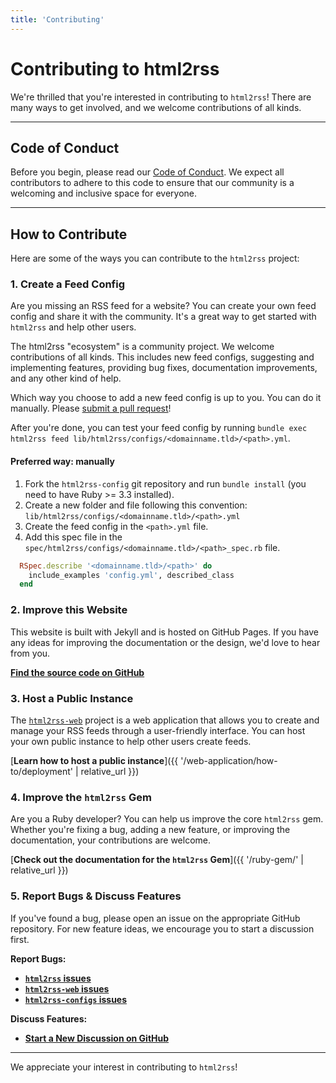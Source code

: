 ```yaml
---
title: 'Contributing'
---
```


# Contributing to html2rss

We're thrilled that you're interested in contributing to `html2rss`! There are many ways to get involved, and we welcome contributions of all kinds.

---

## Code of Conduct

Before you begin, please read our [Code of Conduct](https://github.com/html2rss/.github/blob/main/CODE_OF_CONDUCT.md). We expect all contributors to adhere to this code to ensure that our community is a welcoming and inclusive space for everyone.

---

## How to Contribute

Here are some of the ways you can contribute to the `html2rss` project:

### 1. Create a Feed Config

Are you missing an RSS feed for a website? You can create your own feed config and share it with the community. It's a great way to get started with `html2rss` and help other users.

The html2rss "ecosystem" is a community project. We welcome contributions of all kinds. This includes new feed configs, suggesting and implementing features, providing bug fixes, documentation improvements, and any other kind of help.

Which way you choose to add a new feed config is up to you. You can do it manually. Please [submit a pull request](https://docs.github.com/en/pull-requests/collaborating-with-pull-requests/proposing-changes-to-your-work-with-pull-requests/creating-a-pull-request-from-a-fork)!

After you're done, you can test your feed config by running `bundle exec html2rss feed lib/html2rss/configs/<domainname.tld>/<path>.yml`.

#### Preferred way: manually

1. Fork the `html2rss-config` git repository and run `bundle install` (you need to have Ruby >= 3.3 installed).
2. Create a new folder and file following this convention: `lib/html2rss/configs/<domainname.tld>/<path>.yml`
3. Create the feed config in the `<path>.yml` file.
4. Add this spec file in the `spec/html2rss/configs/<domainname.tld>/<path>_spec.rb` file.

```ruby
  RSpec.describe '<domainname.tld>/<path>' do
    include_examples 'config.yml', described_class
  end
```

### 2. Improve this Website

This website is built with Jekyll and is hosted on GitHub Pages. If you have any ideas for improving the documentation or the design, we'd love to hear from you.

[**Find the source code on GitHub**](https://github.com/html2rss/html2rss.github.io)

### 3. Host a Public Instance

The [`html2rss-web`](https://github.com/html2rss/html2rss-web) project is a web application that allows you to create and manage your RSS feeds through a user-friendly interface. You can host your own public instance to help other users create feeds.

[**Learn how to host a public instance**]({{ '/web-application/how-to/deployment' | relative_url }})

### 4. Improve the `html2rss` Gem

Are you a Ruby developer? You can help us improve the core `html2rss` gem. Whether you're fixing a bug, adding a new feature, or improving the documentation, your contributions are welcome.

[**Check out the documentation for the `html2rss` Gem**]({{ '/ruby-gem/' | relative_url }})

### 5. Report Bugs & Discuss Features

If you've found a bug, please open an issue on the appropriate GitHub repository. For new feature ideas, we encourage you to start a discussion first.

**Report Bugs:**

- [**`html2rss` issues**](https://github.com/html2rss/html2rss/issues)
- [**`html2rss-web` issues**](https://github.com/html2rss/html2rss-web/issues)
- [**`html2rss-configs` issues**](https://github.com/html2rss/html2rss-configs/issues)

**Discuss Features:**

- [**Start a New Discussion on GitHub**](https://github.com/orgs/html2rss/discussions)

---

We appreciate your interest in contributing to `html2rss`!
